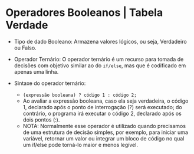 # Operadores Booleanos | Tabela Verdade

* Tipo de dado Booleano: Armazena valores lógicos, ou seja, Verdadeiro ou Falso.
* Operador Ternário: O operador ternário é um recurso para tomada de decisões com objetivo similar ao do `if/else`, mas que é codificado em apenas uma linha.

* Sintaxe do operador ternário:
  * `(expressão booleana) ? código 1 : código 2;`
  * Ao avaliar a expressão booleana, caso ela seja verdadeira, o código 1, declarado após o ponto de interrogação (?) será executado; do contrário, o programa irá executar o código 2, declarado após os dois pontos (:).
  * NOTA: Normalmente esse operador é utilizado quando precisamos de uma estrutura de decisão simples, por exemplo, para iniciar uma variável, retornar um valor ou integrar um bloco de código no qual um if/else pode torná-lo maior e menos legível.